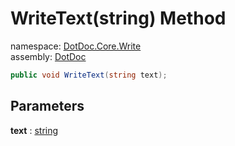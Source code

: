 ﻿# WriteText\(string\) Method

namespace: [DotDoc\.Core\.Write](../../DotDoc.Core.Write.md)<br />
assembly: [DotDoc](../../../DotDoc.md)



```csharp
public void WriteText(string text);
```

## Parameters

__text__ : [string](https://docs.microsoft.com/dotnet/api/System.String)



